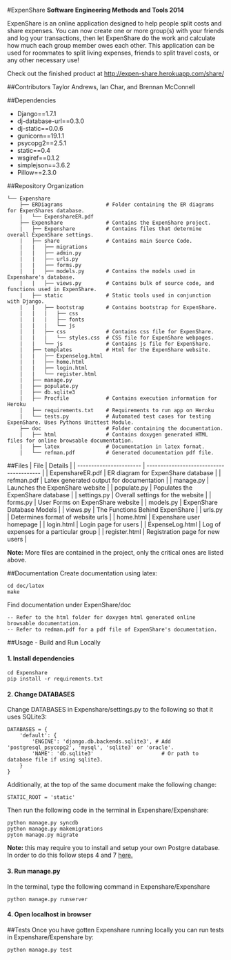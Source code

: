 #ExpenShare 
**Software Engineering Methods and Tools 2014**

ExpenShare is an online application designed to help people split costs and share expenses. You can now create one or more group(s) with your friends and log your transactions, then let ExpenShare do the work and calculate how much each group member owes each other. This application can be used for roommates to split living expenses, friends to split travel costs, or any other necessary use!

Check out the finished product at http://expen-share.herokuapp.com/share/

##Contributors
Taylor Andrews, Ian Char, and Brennan McConnell

##Dependencies
 * Django==1.7.1
 * dj-database-url==0.3.0
 * dj-static==0.0.6
 * gunicorn==19.1.1
 * psycopg2==2.5.1
 * static==0.4
 * wsgiref==0.1.2
 * simplejson==3.6.2
 * Pillow==2.3.0

##Repository Organization
```
└── Expenshare
    ├── ERDiagrams              # Folder containing the ER diagrams for ExpenShares database.
    |   └── ExpenshareER.pdf
    ├── Expenshare              # Contains the ExpenShare project.
    |	├── Expenshare          # Contains files that determine overall ExpenShare settings.
    |	├── share               # Contains main Source Code.
    |   |   ├── migrations
    |   |   ├── admin.py
    |   |   ├── urls.py
    |   |   ├── forms.py        
    |   |   ├── models.py       # Contains the models used in Expenshare's database.
    |   |   ├── views.py        # Contains bulk of source code, and functions used in ExpenShare.
    |	├── static              # Static tools used in conjunction with Django. 
    |   |   ├── bootstrap       # Contains bootstrap for ExpenShare.
    |   |   |   ├── css
    |   |   |   ├── fonts
    |   |   |   └── js
    |   |   ├── css             # Contains css file for ExpenShare.
    |   |   |   └── styles.css  # CSS file for ExpenShare webpages.
    |   |   └── js              # Contains js file for ExpenShare.
    |   ├── templates           # Html for the ExpenShare website.
    |   |   ├── Expenselog.html
    |   |   ├── home.html
    |   |   ├── login.html
    |   |   └── register.html
    |   ├── manage.py
    |   ├── populate.py
    |   ├── db.sqlite3
    |   ├── Procfile            # Contains execution information for Heroku
    |   ├── requirements.txt    # Requirements to run app on Heroku
    |   └── tests.py            # Automated test cases for testing ExpenShare. Uses Pythons Unittest Module.
    ├── doc                     # Folder containing the documentation.
    |	├── html                # Contains doxygen generated HTML files for online browsable documentation.
    |   ├── latex               # Documentation in latex format.
    |   └── refman.pdf          # Generated documentation pdf file.
```

##Files
| File                    | Details                                  |
| ----------------------- | ---------------------------------------- |
| ExpenshareER.pdf        | ER diagram for ExpenShare database       |
| refman.pdf              | Latex generated output for documentation |
| manage.py               | Launches the ExpenShare website          | 
| populate.py             | Populates the ExpenShare database        |
| settings.py             | Overall settings for the website         |
| forms.py                | User Forms on ExpenShare website         |
| models.py               | ExpenShare Database Models               |
| views.py                | The Functions Behind ExpenShare          |
| urls.py                 | Determines format of website urls        |
| home.html               | Expenshare user homepage                 |
| login.html              | Login page for users                     |
| ExpenseLog.html         | Log of expenses for a particular group   |
| register.html           | Registration page for new users          |

**Note:** More files are contained in the project, only the critical ones are listed above. 

##Documentation
Create documentation using latex:
```
cd doc/latex
make
```
Find documentation under ExpenShare/doc
```
-- Refer to the html folder for doxygen html generated online browsable documentation.
-- Refer to redman.pdf for a pdf file of ExpenShare's documentation.
```

##Usage - Build and Run Locally
#### 1. Install dependencies
```
cd Expenshare
pip install -r requirements.txt
```
#### 2. Change DATABASES
Change DATABASES in Expenshare/settings.py to the following so that it uses SQLite3:
```
DATABASES = {
    'default': {
        'ENGINE': 'django.db.backends.sqlite3', # Add 'postgresql_psycopg2', 'mysql', 'sqlite3' or 'oracle'.
        'NAME': 'db.sqlite3'                      # Or path to database file if using sqlite3.
    }
}
```
Additionally, at the top of the same document make the following change:
```
STATIC_ROOT = 'static'
```
Then run the following code in the terminal in Expenshare/Expenshare:
```
python manage.py syncdb
python manage.py makemigrations
pyton manage.py migrate
```
**Note:** this may require you to install and setup your own Postgre database. In order to do this follow steps 4 and 7 [here.](https://www.digitalocean.com/community/tutorials/how-to-install-and-configure-django-with-postgres-nginx-and-gunicorn)

#### 3. Run manage.py
In the terminal, type the following command in Expenshare/Expenshare
```
python manage.py runserver
```

#### 4. Open localhost in browser

##Tests
Once you have gotten Expenshare running locally you can run tests in Expenshare/Expenshare by:
```
python manage.py test
```
